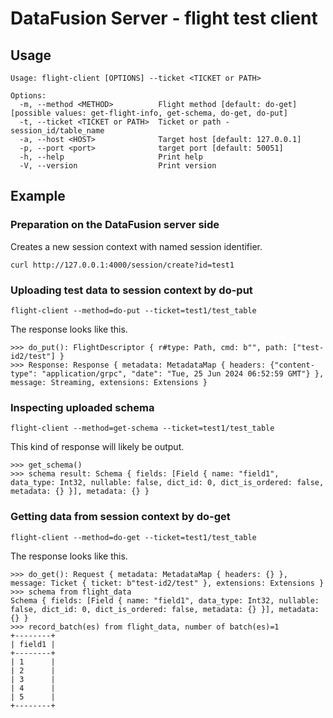 # DataFusion Server - flight test client

## Usage

```
Usage: flight-client [OPTIONS] --ticket <TICKET or PATH>

Options:
  -m, --method <METHOD>          Flight method [default: do-get] [possible values: get-flight-info, get-schema, do-get, do-put]
  -t, --ticket <TICKET or PATH>  Ticket or path - session_id/table_name
  -a, --host <HOST>              Target host [default: 127.0.0.1]
  -p, --port <port>              target port [default: 50051]
  -h, --help                     Print help
  -V, --version                  Print version
```

## Example

### Preparation on the DataFusion server side

Creates a new session context with named session identifier.

```shell
curl http://127.0.0.1:4000/session/create?id=test1
```

### Uploading test data to session context by do-put

```shell
flight-client --method=do-put --ticket=test1/test_table
```

The response looks like this.

```
>>> do_put(): FlightDescriptor { r#type: Path, cmd: b"", path: ["test-id2/test"] }
>>> Response: Response { metadata: MetadataMap { headers: {"content-type": "application/grpc", "date": "Tue, 25 Jun 2024 06:52:59 GMT"} }, message: Streaming, extensions: Extensions }
```

### Inspecting uploaded schema

```shell
flight-client --method=get-schema --ticket=test1/test_table
```

This kind of response will likely be output.

```
>>> get_schema()
>>> schema result: Schema { fields: [Field { name: "field1", data_type: Int32, nullable: false, dict_id: 0, dict_is_ordered: false, metadata: {} }], metadata: {} }
```

### Getting data from session context by do-get

```shell
flight-client --method=do-get --ticket=test1/test_table
```

The response looks like this.

```
>>> do_get(): Request { metadata: MetadataMap { headers: {} }, message: Ticket { ticket: b"test-id2/test" }, extensions: Extensions }
>>> schema from flight_data
Schema { fields: [Field { name: "field1", data_type: Int32, nullable: false, dict_id: 0, dict_is_ordered: false, metadata: {} }], metadata: {} }
>>> record_batch(es) from flight_data, number of batch(es)=1
+--------+
| field1 |
+--------+
| 1      |
| 2      |
| 3      |
| 4      |
| 5      |
+--------+
```
